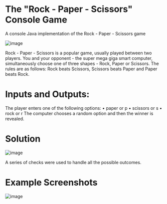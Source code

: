 # The "Rock - Paper - Scissors" Console Game
A console Java implementation of the Rock - Paper - Scissors game 

![image](https://github.com/Miryana-st/RockPaperScissorsConsoleGame/assets/136957171/47c2ec2a-e9ed-4df9-b759-c15db63d8308)

Rock - Paper - Scissors is a popular game, usually played between two players. You and your opponent - the super mega giga smart computer, simultaneously choose one of three shapes - Rock, Paper or Scissors. The rules are as follows: Rock beats Scissors, Scissors beats Paper and Paper beats Rock. 


# Inputs and Outputs:
The player enters one of the following options:
• paper or p
• scissors or s
• rock or r
The computer chooses a random option and then the winner is revealed.

# Solution 

![image](https://github.com/Miryana-st/RockPaperScissorsConsoleGame/assets/136957171/5863c1f3-9679-4a33-96d9-fef267aa7962)

A series of checks were used to handle all the possible outcomes. 

# Example Screenshots

![image](https://github.com/Miryana-st/RockPaperScissorsConsoleGame/assets/136957171/680e62f7-8ee6-4a97-b8ff-049a7c84d224)


